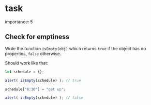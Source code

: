 # task

importance: 5

## Check for emptiness

Write the function `isEmpty(obj)` which returns `true` if the object has no properties, `false` otherwise.

Should work like that:

```javascript
let schedule = {};

alert( isEmpty(schedule) ); // true

schedule["8:30"] = "get up";

alert( isEmpty(schedule) ); // false
```

